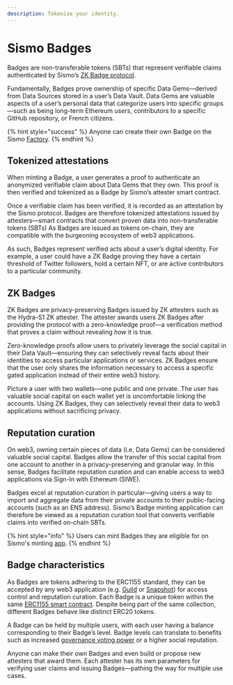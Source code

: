 ```yaml
---
description: Tokenize your identity.
---
```


# Sismo Badges

Badges are non-transferable tokens (SBTs) that represent verifiable claims authenticated by Sismo’s [ZK Badge protocol](../technical-documentation/zk-badge-protocol/).

Fundamentally, Badges prove ownership of specific Data Gems—derived from Data Sources stored in a user’s Data Vault. Data Gems are valuable aspects of a user’s personal data that categorize users into specific groups—such as being long-term Ethereum users, contributors to a specific GitHub repository, or French citizens.

{% hint style="success" %}
Anyone can create their own Badge on the Sismo [Factory](https://factory.sismo.io/).&#x20;
{% endhint %}

## Tokenized attestations

When minting a Badge, a user generates a proof to authenticate an anonymized verifiable claim about Data Gems that they own. This proof is then verified and tokenized as a Badge by Sismo’s attester smart contract.

Once a verifiable claim has been verified, it is recorded as an attestation by the Sismo protocol. Badges are therefore tokenized attestations issued by attesters—smart contracts that convert proven data into non-transferable tokens (SBTs) As Badges are issued as tokens on-chain, they are compatible with the burgeoning ecosystem of web3 applications.

As such, Badges represent verified acts about a user’s digital identity. For example, a user could have a ZK Badge proving they have a certain threshold of Twitter followers, hold a certain NFT, or are active contributors to a particular community.

## ZK Badges

ZK Badges are privacy-preserving Badges issued by ZK attesters such as the Hydra-S1 ZK attester. The attester awards users ZK Badges after providing the protocol with a zero-knowledge proof—a verification method that proves a claim without revealing _how_ it is true.

Zero-knowledge proofs allow users to privately leverage the social capital in their Data Vault—ensuring they can selectively reveal facts about their identities to access particular applications or services. ZK Badges ensure that the user only shares the information necessary to access a specific gated application instead of their entire web3 history.

Picture a user with two wallets—one public and one private. The user has valuable social capital on each wallet yet is uncomfortable linking the accounts. Using ZK Badges, they can selectively reveal their data to web3 applications without sacrificing privacy.

## Reputation curation

On web3, owning certain pieces of data (i.e, Data Gems) can be considered valuable social capital. Badges allow the transfer of this social capital from one account to another in a privacy-preserving and granular way. In this sense, Badges facilitate reputation curation and can enable access to web3 applications via Sign-In with Ethereum (SIWE).

Badges excel at reputation curation in particular—giving users a way to import and aggregate data from their private accounts to their public-facing accounts (such as an ENS address). Sismo’s Badge minting application can therefore be viewed as a reputation curation tool that converts verifiable claims into verified on-chain SBTs.

{% hint style="info" %}
Users can mint Badges they are eligible for on Sismo's minting [app](https://app.sismo.io/).
{% endhint %}

## Badge characteristics

As Badges are tokens adhering to the ERC1155 standard, they can be accepted by any web3 application (e.g. [Guild](https://guild.xyz/sismo) or [Snapshot](https://snapshot.org/#/sismo.eth)) for access control and reputation curation. Each Badge is a unique token within the same [ERC1155 smart contract](https://polygonscan.com/token/0xf12494e3545d49616d9dfb78e5907e9078618a34). Despite being part of the same collection, different Badges behave like distinct ERC20 tokens.

A Badge can be held by multiple users, with each user having a balance corresponding to their Badge’s level. Badge levels can translate to benefits such as increased [governance voting power](http://governance.sismo.io/) or a higher social reputation.

Anyone can make their own Badges and even build or propose new attesters that award them. Each attester has its own parameters for verifying user claims and issuing Badges—pathing the way for multiple use cases.
